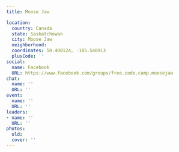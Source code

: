 ```yaml
---
title: Moose Jaw

location:
  country: Canada
  state: Saskatchewan
  city: Moose Jaw
  neighborhood: 
  coordinates: 50.400124, -105.540913
  plusCode: ''
social:
  name: Facebook
  URL: https://www.facebook.com/groups/free.code.camp.moosejaw
chat:
  name: ''
  URL: ''
event:
  name: ''
  URL: ''
leaders:
- name: ''
  URL: ''
photos:
  old: 
  cover: ''
---
```

